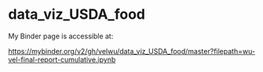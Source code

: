 # data_viz_USDA_food

My Binder page is accessible at: 

https://mybinder.org/v2/gh/velwu/data_viz_USDA_food/master?filepath=wu-vel-final-report-cumulative.ipynb
